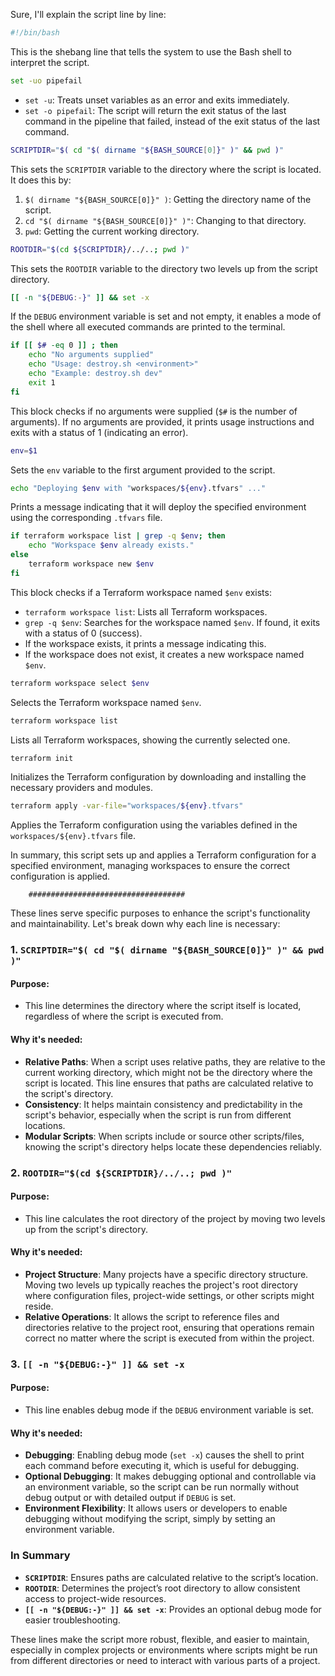 Sure, I'll explain the script line by line:

```bash
#!/bin/bash
```
This is the shebang line that tells the system to use the Bash shell to interpret the script.

```bash
set -uo pipefail
```
- `set -u`: Treats unset variables as an error and exits immediately.
- `set -o pipefail`: The script will return the exit status of the last command in the pipeline that failed, instead of the exit status of the last command.

```bash
SCRIPTDIR="$( cd "$( dirname "${BASH_SOURCE[0]}" )" && pwd )"
```
This sets the `SCRIPTDIR` variable to the directory where the script is located. It does this by:
1. `$( dirname "${BASH_SOURCE[0]}" )`: Getting the directory name of the script.
2. `cd "$( dirname "${BASH_SOURCE[0]}" )"`: Changing to that directory.
3. `pwd`: Getting the current working directory.

```bash
ROOTDIR="$(cd ${SCRIPTDIR}/../..; pwd )"
```
This sets the `ROOTDIR` variable to the directory two levels up from the script directory.

```bash
[[ -n "${DEBUG:-}" ]] && set -x
```
If the `DEBUG` environment variable is set and not empty, it enables a mode of the shell where all executed commands are printed to the terminal.

```bash
if [[ $# -eq 0 ]] ; then
    echo "No arguments supplied"
    echo "Usage: destroy.sh <environment>"
    echo "Example: destroy.sh dev"
    exit 1
fi
```
This block checks if no arguments were supplied (`$#` is the number of arguments). If no arguments are provided, it prints usage instructions and exits with a status of 1 (indicating an error).

```bash
env=$1
```
Sets the `env` variable to the first argument provided to the script.

```bash
echo "Deploying $env with "workspaces/${env}.tfvars" ..."
```
Prints a message indicating that it will deploy the specified environment using the corresponding `.tfvars` file.

```bash
if terraform workspace list | grep -q $env; then
    echo "Workspace $env already exists."
else
    terraform workspace new $env
fi
```
This block checks if a Terraform workspace named `$env` exists:
- `terraform workspace list`: Lists all Terraform workspaces.
- `grep -q $env`: Searches for the workspace named `$env`. If found, it exits with a status of 0 (success).
- If the workspace exists, it prints a message indicating this.
- If the workspace does not exist, it creates a new workspace named `$env`.

```bash
terraform workspace select $env
```
Selects the Terraform workspace named `$env`.

```bash
terraform workspace list
```
Lists all Terraform workspaces, showing the currently selected one.

```bash
terraform init
```
Initializes the Terraform configuration by downloading and installing the necessary providers and modules.

```bash
terraform apply -var-file="workspaces/${env}.tfvars"
```
Applies the Terraform configuration using the variables defined in the `workspaces/${env}.tfvars` file.

In summary, this script sets up and applies a Terraform configuration for a specified environment, managing workspaces to ensure the correct configuration is applied.



        ###################################
These lines serve specific purposes to enhance the script's functionality and maintainability. Let's break down why each line is necessary:

### 1. `SCRIPTDIR="$( cd "$( dirname "${BASH_SOURCE[0]}" )" && pwd )"`

#### Purpose:
- This line determines the directory where the script itself is located, regardless of where the script is executed from.

#### Why it's needed:
- **Relative Paths**: When a script uses relative paths, they are relative to the current working directory, which might not be the directory where the script is located. This line ensures that paths are calculated relative to the script's directory.
- **Consistency**: It helps maintain consistency and predictability in the script's behavior, especially when the script is run from different locations.
- **Modular Scripts**: When scripts include or source other scripts/files, knowing the script's directory helps locate these dependencies reliably.

### 2. `ROOTDIR="$(cd ${SCRIPTDIR}/../..; pwd )"`

#### Purpose:
- This line calculates the root directory of the project by moving two levels up from the script's directory.

#### Why it's needed:
- **Project Structure**: Many projects have a specific directory structure. Moving two levels up typically reaches the project's root directory where configuration files, project-wide settings, or other scripts might reside.
- **Relative Operations**: It allows the script to reference files and directories relative to the project root, ensuring that operations remain correct no matter where the script is executed from within the project.

### 3. `[[ -n "${DEBUG:-}" ]] && set -x`

#### Purpose:
- This line enables debug mode if the `DEBUG` environment variable is set.

#### Why it's needed:
- **Debugging**: Enabling debug mode (`set -x`) causes the shell to print each command before executing it, which is useful for debugging.
- **Optional Debugging**: It makes debugging optional and controllable via an environment variable, so the script can be run normally without debug output or with detailed output if `DEBUG` is set.
- **Environment Flexibility**: It allows users or developers to enable debugging without modifying the script, simply by setting an environment variable.

### In Summary

- **`SCRIPTDIR`**: Ensures paths are calculated relative to the script’s location.
- **`ROOTDIR`**: Determines the project’s root directory to allow consistent access to project-wide resources.
- **`[[ -n "${DEBUG:-}" ]] && set -x`**: Provides an optional debug mode for easier troubleshooting.

These lines make the script more robust, flexible, and easier to maintain, especially in complex projects or environments where scripts might be run from different directories or need to interact with various parts of a project.

